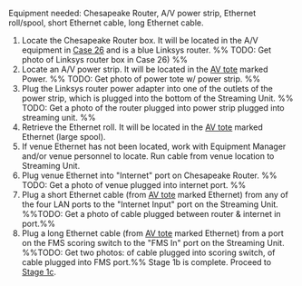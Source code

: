 Equipment needed: Chesapeake Router, A/V power strip, Ethernet roll/spool, short Ethernet cable, long Ethernet cable.
1. Locate the Chesapeake Router box. It will be located in the A/V equipment in [Case 26](index.md#Equipment%20Locations) and is a blue Linksys router.
	%% TODO: Get photo of Linksys router box in Case 26) %%
2. Locate an A/V power strip. It will be located in the [AV tote](index.md#Equipment%20Locations%20and%20Storage%20Descriptions) marked Power.
	%% TODO: Get photo of power tote w/ power strip. %%
3. Plug the Linksys router power adapter into one of the outlets of the power strip, which is plugged into the bottom of the Streaming Unit.
	%% TODO: Get a photo of the router plugged into power strip plugged into streaming unit. %%
4. Retrieve the Ethernet roll. It will be located in the [AV tote](index.md#Equipment%20Locations%20and%20Storage%20Descriptions) marked Ethernet (large spool).
5. If venue Ethernet has not been located, work with Equipment Manager and/or venue personnel to locate. Run cable from venue location to Streaming Unit.
6. Plug venue Ethernet into "Internet" port on Chesapeake Router.
	%% TODO: Get a photo of venue plugged into internet port. %%
7. Plug a short Ethernet cable (from [AV tote](index.md#Equipment%20Locations%20and%20Storage%20Descriptions) marked Ethernet) from any of the four LAN ports to the "Internet Input" port on the Streaming Unit.
	%%TODO: Get a photo of cable plugged between router & internet in port.%%
8. Plug a long Ethernet cable (from [AV tote](index.md#Equipment%20Locations%20and%20Storage%20Descriptions) marked Ethernet) from a port on the FMS scoring switch to the "FMS In" port on the Streaming Unit.
	%%TODO: Get two photos: of cable plugged into scoring switch, of cable plugged into FMS port.%%
Stage 1b is complete. Proceed to [Stage 1c](1c.%20Start%20Up%20Streaming%20Unit.md).